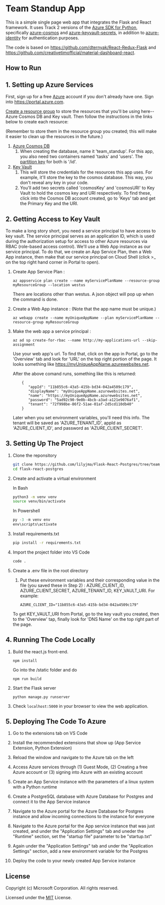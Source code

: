 # Team Standup App  

This is a simple single page web app that integrates the Flask and React framework. It uses Track 2 versions of the [Azure SDK for Python](https://github.com/Azure/azure-sdk-for-python), specifically [azure-cosmos](https://github.com/Azure/azure-sdk-for-python/tree/master/sdk/cosmos/azure-cosmos) and [azure-keyvault-secrets](https://github.com/Azure/azure-sdk-for-python/tree/master/sdk/keyvault/azure-keyvault-secrets), in addition to [azure-identity](https://github.com/Azure/azure-sdk-for-python/tree/master/sdk/identity/azure-identity) for authentication purposes. 


The code is based on https://github.com/dternyak/React-Redux-Flask and https://github.com/creativetimofficial/material-dashboard-react.

## How to Run

## 1. Setting up Azure Services
First, sign up for a free [Azure](https://azure.microsoft.com/en-us/free/) account if you don't already have one. Sign into https://portal.azure.com.

[Create a resource group](https://github.com/lilyjma/azurethings/blob/master/createResourceGroup.md) to store the resources that you'll be using here--Azure Cosmos DB and Key vault. Then follow the instructions in the links below to create each resource:

(Remember to store them in the resource group you created; this will make it easier to clean up the resources in the future.)

1. [Azure Cosmos DB](https://docs.microsoft.com/en-us/azure/cosmos-db/create-cosmosdb-resources-portal)
   1. When creating the database, name it 'team_standup'. For this app, you also need two containers named 'tasks' and 'users'. The [partition key](https://docs.microsoft.com/en-us/azure/cosmos-db/partitioning-overview#choose-partitionkey) for both is '/id'. 
2. [Key Vault](https://docs.microsoft.com/en-us/azure/key-vault/quick-create-portal)
   1. This will store the credentials for the resources this app uses. For example, it'll store the key to the cosmos database. This way, you don't reveal any key in your code. 
   2. You'll add two secrets called 'cosmosKey' and 'cosmosURI' to Key Vault to hold the cosmos key and URI respectively. To find these, click into the Cosmos DB account created, go to 'Keys' tab and get the Primary Key and the URI. 

## 2. Getting Access to Key Vault
To make a long story short, you need a service principal to have access to key vault. The service principal serves as an application ID, which is used during the authorization setup for access to other Azure resources via RBAC (role-based access control). We'll use a Web App instance as our service principal. To do that, we create an App Service Plan, then a Web App instance, then make that our service principal on Cloud Shell (click >_ on the top right hand corner in Portal to open). 

1. Create App Service Plan : 
   
    ```az appservice plan create --name myServicePlanName --resource-group myResourceGroup --location westus```

    There are locations other than westus. A json object will pop up when the command is done. 

2. Create a Web App instance : (Note that the app name must be unique.)

    ```az webapp create --name myUniqueAppName --plan myServicePlanName --resource-group myResourceGroup```

3. Make the web app a service principal : 
    
    ```az ad sp create-for-rbac --name http://my-applications-url --skip-assignment```

    Use your web app's url. To find that, click on the app in Portal, go to the 'Overview' tab and look for 'URL' on the top right portion of the page. It looks something like https://myUniqueAppName.azurewebsites.net. 

    After the above comand runs, something like this is returned: 
    ```
        {
           "appId": "11b855c6-43a5-415b-bd34-042a4509c179",
           "displayName": "myUniqueAppName.azurewebsites.net",
           "name": "https://myUniqueAppName.azurewebsites.net",
           "password": "5ad92c90-9e0b-4bcb-a3ad-a121e9076af1",
           "tenant": "72f998be-86f2-51ae-01af-2d5cd110db40"
        }
    ```

    Later when you set environment variables, you'll need this info. The tenant will be saved as 'AZURE_TENANT_ID', appId as 'AZURE_CLIENT_ID', and password as 'AZURE_CLIENT_SECRET'. 

    

## 3. Setting Up The Project

1. Clone the reponsitory
   ```bash
   git clone https://github.com/lilyjma/Flask-React-Postgres/tree/team_standup_app_cosmos
   cd flask-react-postgres
   ```

2. Create and activate a virtual environment

   In Bash
   ```bash
   python3 -m venv venv
   source venv/bin/activate
   ```

   In Powershell
   ```Powershell
   py -3 -m venv env
   env\scripts\activate
   ```

2. Install requirements.txt
   ```bash
   pip install -r requirements.txt
   ```

3. Import the project folder into VS Code
   ```bash
   code .
   ```

4. Create a .env file in the root directory
   1. Put these environment variables and their corresponding value in the file (you saved these in Step 2) : AZURE_CLIENT_ID, AZURE_CLIENT_SECRET, AZURE_TENANT_ID, KEY_VAULT_URI. For example: 
   
        ```AZURE_CLIENT_ID="11b855c6-43a5-415b-bd34-042a4509c179"```

    To get KEY_VAULT_URI from Portal, go to the key vault you created, then to the 'Overview' tap, finally look for 'DNS Name' on the top right part of the page.

## 4. Running The Code Locally

1. Build the react.js front-end.
   ```
   npm install
   ```
    Go into the /static folder and do

    ```
    npm run build
    ```
    


2. Start the Flask server
   ```
   python manage.py runserver
   ```
4. Check ```localhost:5000``` in your browser to view the web application.

## 5. Deploying The Code To Azure

1. Go to the extensions tab on VS Code

2. Install the recommended extensions that show up (App Service Extension, Python Extension)

3. Reload the window and navigate to the Azure tab on the left

4. Access Azure services through (1) Guest Mode, (2) Creating a free Azure account or (3) signing into Azure with an existing account

5. Create an App Service instance with the parameters of a linux system with a Python runtime

6. Create a PostgreSQL database with Azure Database for Postgres and connect it to the App Service instance

7. Navigate to the Azure portal for the Azure Database for Postgres instance and allow incoming connections to the instance for everyone 

8. Navigate to the Azure portal for the App service instance that was just created, and under the "Application Settings" tab and uneder the "Runtime" section, set the "startup file" parameter to be "startup.txt"

9. Again under the "Application Settings" tab and under the "Application Settings" section, add a new environment variable for the Postgres 

10. Deploy the code to your newly created App Service instance

## License

Copyright (c) Microsoft Corporation. All rights reserved.

Licensed under the [MIT](LICENSE.txt) License.
